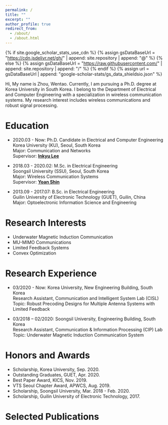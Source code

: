 ```yaml
---
permalink: /
title: ""
excerpt: ""
author_profile: true
redirect_from: 
  - /about/
  - /about.html
---
```


{% if site.google_scholar_stats_use_cdn %}
{% assign gsDataBaseUrl = "https://cdn.jsdelivr.net/gh/" | append: site.repository | append: "@" %}
{% else %}
{% assign gsDataBaseUrl = "https://raw.githubusercontent.com/" | append: site.repository | append: "/" %}
{% endif %}
{% assign url = gsDataBaseUrl | append: "google-scholar-stats/gs_data_shieldsio.json" %}

<span class='anchor' id='about-me'></span>

Hi, My name is Zhou, Wentao. Currently, I am pursuing a Ph.D. degree at Korea University in South Korea. I belong to the Department of Electrical and Computer Engineering with a specialization in wireless communication systems. My research interest includes wireless communications and robust signal processing.


# Education
- 2020.03 - Now: Ph.D. Candidate in Electrical and Computer Engineering  
  Korea University (KU), Seoul, South Korea  
  Major: Communication and Networks  
  Supervisor: [**Inkyu Lee**](http://wireless.korea.ac.kr/page/sub0101.php)
  
- 2018.03 - 2020.02: M.Sc. in Electrical Engineering  
  Soongsil University (SSU), Seoul, South Korea  
  Major: Wireless Communication Systems  
  Supervisor: [**Yoan Shin**](https://ieeexplore.ieee.org/author/37279496500)  
  
- 2013.09 - 2017.07: B.Sc. in Electrical Engineering  
  Guilin University of Electronic Technology (GUET), Guilin, China  
  Major: Optoelectronic Information Science and Engineering
  
  
# Research Interests
- Underwater Magnetic Induction Communication
- MU-MIMO Communications
- Limited Feedback Systems
- Convex Optimization


# Research Experience
- 03/2020 - Now: Korea University, New Engineering Building, South Korea  
  Research Assistant, Communication and Intelligent System Lab (CISL)
  Topic: Robust Precoding Designs for Multiple Antenna Systems with Limited Feedback

- 03/2018 – 02/2020: Soongsil University, Engineering Building, South Korea  
  Research Assistant, Communication & Information Processing (CIP) Lab  
  Topic: Underwater Magnetic Induction Communication System


# Honors and Awards
- Scholarship, Korea University, Sep. 2020.
- Outstanding Graduates, GUET, Apr. 2020.
- Best Paper Award, KICS, Nov. 2019.
- VTS Seoul Chapter Award, APWCS, Aug. 2019.
- Scholarship, Soongsil University, Mar. 2018 - Feb. 2020.
- Scholarship, Guilin University of Electronic Technology, 2017.


<span class='anchor' id='publication'></span>

# Selected Publications



